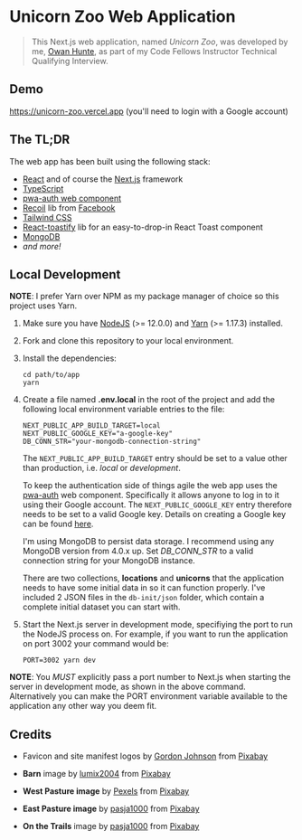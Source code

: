 # Unicorn Zoo Web Application

> This Next.js web application, named _Unicorn Zoo_, was developed by me, [Owan Hunte](https://owanhunte.com), as part of my Code Fellows Instructor Technical Qualifying Interview.

## Demo

https://unicorn-zoo.vercel.app (you'll need to login with a Google account)

## The TL;DR

The web app has been built using the following stack:

- [React](https://reactjs.org) and of course the [Next.js](https://nextjs.org) framework
- [TypeScript](https://www.typescriptlang.org)
- [pwa-auth web component](https://github.com/pwa-builder/pwa-auth)
- [Recoil](https://recoiljs.org) lib from [Facebook](https://opensource.facebook.com)
- [Tailwind CSS](https://tailwindcss.com)
- [React-toastify](https://fkhadra.github.io/react-toastify) lib for an easy-to-drop-in React Toast component
- [MongoDB](https://www.mongodb.com)
- _and more!_

## Local Development

**NOTE**: I prefer Yarn over NPM as my package manager of choice so this project uses Yarn.

1. Make sure you have [NodeJS](https://nodejs.org) (>= 12.0.0) and [Yarn](https://yarnpkg.com/en) (>= 1.17.3) installed.
2. Fork and clone this repository to your local environment.
3. Install the dependencies:

   ```
   cd path/to/app
   yarn
   ```

4. Create a file named **.env.local** in the root of the project and add the following local environment variable entries to the file:

   ```
   NEXT_PUBLIC_APP_BUILD_TARGET=local
   NEXT_PUBLIC_GOOGLE_KEY="a-google-key"
   DB_CONN_STR="your-mongodb-connection-string"
   ```

   The `NEXT_PUBLIC_APP_BUILD_TARGET` entry should be set to a value other than production, i.e. _local_ or _development_.

   To keep the authentication side of things agile the web app uses the [pwa-auth](https://github.com/pwa-builder/pwa-auth) web component. Specifically it allows anyone to log in to it using their Google account. The `NEXT_PUBLIC_GOOGLE_KEY` entry therefore needs to be set to a valid Google key. Details on creating a Google key can be found [here](https://github.com/pwa-builder/pwa-auth/blob/master/creating-google-key.md).

   I'm using MongoDB to persist data storage. I recommend using any MongoDB version from 4.0.x up. Set _DB_CONN_STR_ to a valid connection string for your MongoDB instance.

   There are two collections, **locations** and **unicorns** that the application needs to have some initial data in so it can function properly. I've included 2 JSON files in the `db-init/json` folder, which contain a complete initial dataset you can start with.

5. Start the Next.js server in development mode, specifiying the port to run the NodeJS process on. For example, if you want to run the application on port 3002 your command would be:

   ```
   PORT=3002 yarn dev
   ```

**NOTE**: You _MUST_ explicitly pass a port number to Next.js when starting the server in development mode, as shown in the above command. Alternatively you can make the PORT environment variable available to the application any other way you deem fit.

## Credits

- Favicon and site manifest logos by [Gordon Johnson](https://pixabay.com/users/GDJ-1086657/?utm_source=link-attribution&utm_medium=referral&utm_campaign=image&utm_content=5184453) from [Pixabay](https://pixabay.com/?utm_source=link-attribution&utm_medium=referral&utm_campaign=image&utm_content=5184453)

- **Barn** image by [lumix2004](https://pixabay.com/users/lumix2004-3890388/?utm_source=link-attribution&utm_medium=referral&utm_campaign=image&utm_content=1873025) from [Pixabay](https://pixabay.com/?utm_source=link-attribution&utm_medium=referral&utm_campaign=image&utm_content=1873025)

- **West Pasture image** by [Pexels](https://pixabay.com/users/Pexels-2286921/?utm_source=link-attribution&utm_medium=referral&utm_campaign=image&utm_content=1850690) from [Pixabay](https://pixabay.com/?utm_source=link-attribution&utm_medium=referral&utm_campaign=image&utm_content=1850690)

- **East Pasture image** by [pasja1000](https://pixabay.com/users/pasja1000-6355831/?utm_source=link-attribution&utm_medium=referral&utm_campaign=image&utm_content=5206204) from [Pixabay](https://pixabay.com/?utm_source=link-attribution&utm_medium=referral&utm_campaign=image&utm_content=5206204)

- **On the Trails** image by [pasja1000](https://pixabay.com/users/pasja1000-6355831/?utm_source=link-attribution&utm_medium=referral&utm_campaign=image&utm_content=5240018) from [Pixabay](https://pixabay.com/?utm_source=link-attribution&utm_medium=referral&utm_campaign=image&utm_content=5240018)
